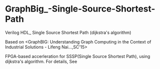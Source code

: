 # GraphBig_-Single-Source-Shortest-Path
Verilog HDL_ Single Source Shortest Path (dijkstra's algorithm)

Based on <GraphBIG: Understanding Graph Computing in the Context of Industrial Solutions - Lifeng Nai...,SC'15>

FPGA-based accerleration for SSSP(Single Source Shortest Path), using dijkstra's algorithm.
For details, See <FPGA Acceleration for Graph Application.pptx>

